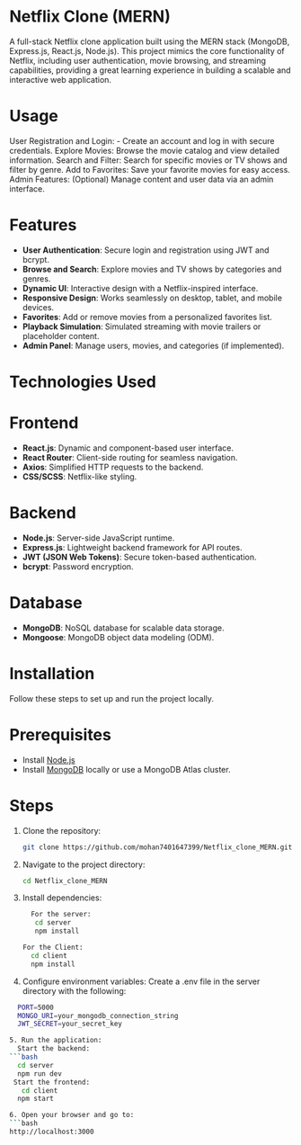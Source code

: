 # Netflix Clone (MERN)

A full-stack Netflix clone application built using the MERN stack (MongoDB, Express.js, React.js, Node.js). This project mimics the core functionality of Netflix, including user authentication, movie browsing, and streaming capabilities, providing a great learning experience in building a scalable and interactive web application.

# Usage

  User Registration and Login:
    - Create an account and log in with secure credentials.
  Explore Movies:
    Browse the movie catalog and view detailed information.
  Search and Filter:
    Search for specific movies or TV shows and filter by genre.
  Add to Favorites:
    Save your favorite movies for easy access.
  Admin Features:
    (Optional) Manage content and user data via an admin interface.

# Features

- **User Authentication**: Secure login and registration using JWT and bcrypt.
- **Browse and Search**: Explore movies and TV shows by categories and genres.
- **Dynamic UI**: Interactive design with a Netflix-inspired interface.
- **Responsive Design**: Works seamlessly on desktop, tablet, and mobile devices.
- **Favorites**: Add or remove movies from a personalized favorites list.
- **Playback Simulation**: Simulated streaming with movie trailers or placeholder content.
- **Admin Panel**: Manage users, movies, and categories (if implemented).

# Technologies Used

# Frontend
- **React.js**: Dynamic and component-based user interface.
- **React Router**: Client-side routing for seamless navigation.
- **Axios**: Simplified HTTP requests to the backend.
- **CSS/SCSS**: Netflix-like styling.

# Backend
- **Node.js**: Server-side JavaScript runtime.
- **Express.js**: Lightweight backend framework for API routes.
- **JWT (JSON Web Tokens)**: Secure token-based authentication.
- **bcrypt**: Password encryption.

# Database
- **MongoDB**: NoSQL database for scalable data storage.
- **Mongoose**: MongoDB object data modeling (ODM).

# Installation

Follow these steps to set up and run the project locally.

# Prerequisites
- Install [Node.js](https://nodejs.org/)
- Install [MongoDB](https://www.mongodb.com/try/download/community) locally or use a MongoDB Atlas cluster.

# Steps

1. Clone the repository:
   ```bash
   git clone https://github.com/mohan7401647399/Netflix_clone_MERN.git

2. Navigate to the project directory:
   ```bash
   cd Netflix_clone_MERN

3. Install dependencies:
   ```bash
     For the server:
      cd server
      npm install

   For the Client:
     cd client
     npm install

4. Configure environment variables:
  Create a .env file in the server directory with the following:
  ```bash
    PORT=5000
    MONGO_URI=your_mongodb_connection_string
    JWT_SECRET=your_secret_key

5. Run the application:
    Start the backend:
  ```bash
    cd server
    npm run dev
   Start the frontend:
     cd client
    npm start

6. Open your browser and go to:
```bash
  http://localhost:3000
